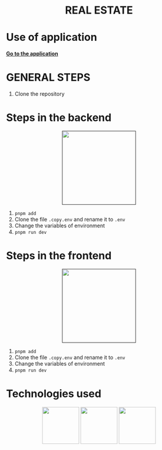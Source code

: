 <h1 align="center">REAL ESTATE</h1>

# Use of application

<p>
    <a href="https://realestate-c70dc.web.app/" target="_blank"><b>Go to the application</b></a>
</p>

# GENERAL STEPS

1. Clone the repository

# Steps in the backend

<p align="center">
    <a href="" target="_blank">
        <img src="https://skillshack.blob.core.windows.net/uploads/express.webp" width="200">
    </a>
</p>

1. `pnpm add`
2. Clone the file `.copy.env` and rename it to `.env`
3. Change the variables of environment
4. `pnpm run dev`

# Steps in the frontend

<p align="center">
    <a href="" target="_blank">
        <img src="
            https://styles.redditmedia.com/t5_2su6s/styles/communityIcon_4g1uo0kd87c61.png?width=256&s=3f7493995143d3cf40b1fedc582607cea194b579" width="200">
    </a>
</p>

1. `pnpm add`
2. Clone the file `.copy.env` and rename it to `.env`
3. Change the variables of environment
4. `pnpm run dev`

# Technologies used

<p align="center">
    <img src="https://skillshack.blob.core.windows.net/uploads/express.webp" width="100">
    <img src="https://styles.redditmedia.com/t5_2v6gg/styles/communityIcon_4w7vh6c21f871.png" width="100">
    <img src="https://styles.redditmedia.com/t5_2su6s/styles/communityIcon_4g1uo0kd87c61.png?width=256&s=3f7493995143d3cf40b1fedc582607cea194b579" width="100">
</p>
